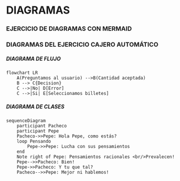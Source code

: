 # DIAGRAMAS

### EJERCICIO DE DIAGRAMAS CON MERMAID

### DIAGRAMAS DEL EJERCICIO CAJERO AUTOMÁTICO

##### DIAGRAMA DE FLUJO

```mermaid
flowchart LR
    A(Preguntamos al usuario) -->B(Cantidad aceptada)
    B --> C{Decision}
    C -->|No| D[Error]
    C -->|Si| E[Seleccionamos billetes]
```
##### DIAGRAMA DE CLASES

```mermaid
sequenceDiagram
    participant Pacheco
    participant Pepe
    Pacheco->>Pepe: Hola Pepe, como estás?
    loop Pensando
        Pepe->>Pepe: Lucha con sus pensamientos
    end
    Note right of Pepe: Pensamientos racionales <br/>Prevalecen!
    Pepe-->>Pacheco: Bien!
    Pepe->>Pacheco: Y tu que tal?
    Pacheco-->>Pepe: Mejor ni hablemos!
```
